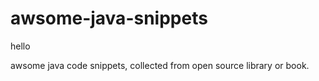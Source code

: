 # awsome-java-snippets
hello


awsome java code snippets, collected from open source library or book.
